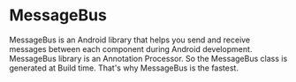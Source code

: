# MessageBus
MessageBus is an Android library that helps you send and receive messages between each component during Android development.</br>
MessageBus library is an Annotation Processor. So the MessageBus class is generated at Build time.
That's why MessageBus is the fastest.
